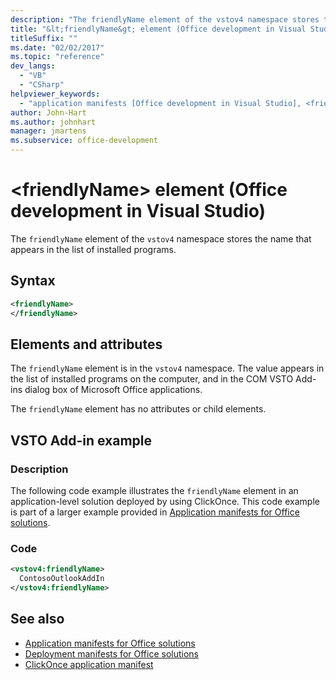 ```yaml
---
description: "The friendlyName element of the vstov4 namespace stores the name that appears in the list of installed programs."
title: "&lt;friendlyName&gt; element (Office development in Visual Studio)"
titleSuffix: ""
ms.date: "02/02/2017"
ms.topic: "reference"
dev_langs:
  - "VB"
  - "CSharp"
helpviewer_keywords:
  - "application manifests [Office development in Visual Studio], <friendlyName> element"
author: John-Hart
ms.author: johnhart
manager: jmartens
ms.subservice: office-development
---
```

# &lt;friendlyName&gt; element (Office development in Visual Studio)

  The `friendlyName` element of the `vstov4` namespace stores the name that appears in the list of installed programs.

## Syntax

```xml
<friendlyName>
</friendlyName>
```

## Elements and attributes
 The `friendlyName` element is in the `vstov4` namespace. The value appears in the list of installed programs on the computer, and in the COM VSTO Add-ins dialog box of Microsoft Office applications.

 The `friendlyName` element has no attributes or child elements.

## VSTO Add-in example

### Description
 The following code example illustrates the `friendlyName` element in an application-level solution deployed by using ClickOnce. This code example is part of a larger example provided in [Application manifests for Office solutions](../vsto/application-manifests-for-office-solutions.md).

### Code

```xml
<vstov4:friendlyName>
  ContosoOutlookAddIn
</vstov4:friendlyName>
```

## See also

- [Application manifests for Office solutions](../vsto/application-manifests-for-office-solutions.md)
- [Deployment manifests for Office solutions](../vsto/deployment-manifests-for-office-solutions.md)
- [ClickOnce application manifest](../deployment/clickonce-application-manifest.md)
